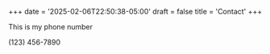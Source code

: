+++
date = '2025-02-06T22:50:38-05:00'
draft = false
title = 'Contact'
+++

This is my phone number

(123) 456-7890
